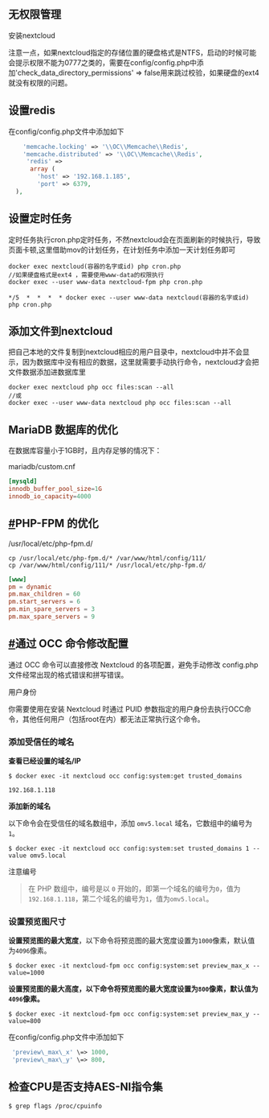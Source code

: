 
## 无权限管理

安装nextcloud

注意一点，如果nextcloud指定的存储位置的硬盘格式是NTFS，启动的时候可能会提示权限不能为0777之类的，需要在config/config.php中添加'check_data_directory_permissions' => false用来跳过校验，如果硬盘的ext4就没有权限的问题。

## 设置redis

在config/config.php文件中添加如下

```php
    'memcache.locking' => '\\OC\\Memcache\\Redis',
    'memcache.distributed' => '\\OC\\Memcache\\Redis',
     'redis' => 
      array (
     	'host' => '192.168.1.185',
     	'port' => 6379,
  ),
```

## 设置定时任务

定时任务执行cron.php定时任务，不然nextcloud会在页面刷新的时候执行，导致页面卡顿,这里借助mov的计划任务，在计划任务中添加一天计划任务即可

```shell
docker exec nextcloud(容器的名字或id) php cron.php
//如果硬盘格式是ext4 ，需要使用www-data的权限执行
docker exec --user www-data nextcloud-fpm php cron.php
```

```/etc/crontab
*/5  *  *  *  * docker exec --user www-data nextcloud(容器的名字或id) php cron.php
```

## 添加文件到nextcloud

把自己本地的文件复制到nextcloud相应的用户目录中，nextcloud中并不会显示，因为数据库中没有相应的数据，这里就需要手动执行命令，nextcloud才会把文件数据添加进数据库里

```shell
docker exec nextcloud php occ files:scan --all
//或
docker exec --user www-data nextcloud php occ files:scan --all
```


## MariaDB 数据库的优化

在数据库容量小于1GB时，且内存足够的情况下：

mariadb/custom.cnf

```cnf
[mysqld]
innodb_buffer_pool_size=1G
innodb_io_capacity=4000
```

## [#](https://tvtv.fun/pc-to-nas/23th.html#php-fpm-的优化)PHP-FPM 的优化

/usr/local/etc/php-fpm.d/

```shell
cp /usr/local/etc/php-fpm.d/* /var/www/html/config/111/
cp /var/www/html/config/111/* /usr/local/etc/php-fpm.d/
```

```conf
[www]
pm = dynamic
pm.max_children = 60
pm.start_servers = 6
pm.min_spare_servers = 3
pm.max_spare_servers = 9
```

## [#](https://tvtv.fun/pc-to-nas/23th.html#通过-occ-命令修改配置)通过 OCC 命令修改配置

通过 OCC 命令可以直接修改 Nextcloud 的各项配置，避免手动修改 config.php 文件经常出现的格式错误和拼写错误。

用户身份

你需要使用在安装 Nextcloud 时通过 PUID 参数指定的用户身份去执行OCC命令，其他任何用户（包括root在内）都无法正常执行这个命令。

### 添加受信任的域名

**查看已经设置的域名/IP**

```
$ docker exec -it nextcloud occ config:system:get trusted_domains

192.168.1.118
```

**添加新的域名**

以下命令会在受信任的域名数组中，添加 `omv5.local` 域名，它数组中的编号为 `1`。

```
$ docker exec -it nextcloud occ config:system:set trusted_domains 1 --value omv5.local
```

注意编号

> 在 PHP 数组中，编号是以 `0` 开始的，即第一个域名的编号为`0`，值为`192.168.1.118`，第二个域名的编号为`1`，值为`omv5.local`。

### 设置预览图尺寸

**设置预览图的最大宽度**，以下命令将预览图的最大宽度设置为`1000`像素，默认值为`4096`像素。

```
$ docker exec -it nextcloud-fpm occ config:system:set preview_max_x --value=1000
```

****设置预览图的最大高度**，以下命令将预览图的最大宽度设置为`800`像素，默认值为`4096`像素。**

```
$ docker exec -it nextcloud-fpm occ config:system:set preview_max_y --value=800
```


在config/config.php文件中添加如下

```php
 'preview\_max\_x' \=> 1000,
 'preview\_max\_y' \=> 800,
```
 
## 检查CPU是否支持AES-NI指令集

```
$ grep flags /proc/cpuinfo
```